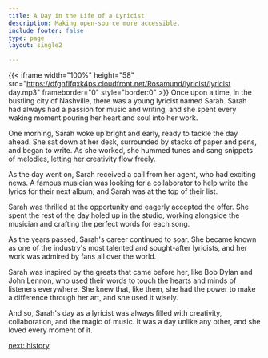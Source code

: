 ```yaml
---
title: A Day in the Life of a Lyricist
description: Making open-source more accessible.
include_footer: false
type: page
layout: single2

---
```


{{< iframe width="100%" height="58" src="https://dfgnflfqxk4ps.cloudfront.net/Rosamund/lyricist/lyricist day.mp3" frameborder="0" style="border:0" >}}
Once upon a time, in the bustling city of Nashville, there was a young lyricist named Sarah. Sarah had always had a passion for music and writing, and she spent every waking moment pouring her heart and soul into her work.

One morning, Sarah woke up bright and early, ready to tackle the day ahead. She sat down at her desk, surrounded by stacks of paper and pens, and began to write. As she worked, she hummed tunes and sang snippets of melodies, letting her creativity flow freely.

As the day went on, Sarah received a call from her agent, who had exciting news. A famous musician was looking for a collaborator to help write the lyrics for their next album, and Sarah was at the top of their list.

Sarah was thrilled at the opportunity and eagerly accepted the offer. She spent the rest of the day holed up in the studio, working alongside the musician and crafting the perfect words for each song.

As the years passed, Sarah's career continued to soar. She became known as one of the industry's most talented and sought-after lyricists, and her work was admired by fans all over the world.

Sarah was inspired by the greats that came before her, like Bob Dylan and John Lennon, who used their words to touch the hearts and minds of listeners everywhere. She knew that, like them, she had the power to make a difference through her art, and she used it wisely.

And so, Sarah's day as a lyricist was always filled with creativity, collaboration, and the magic of music. It was a day unlike any other, and she loved every moment of it.


<a href="https://workdojos.com/lyricist/history">next: history</a>

